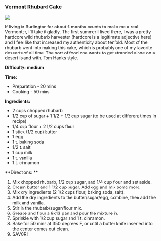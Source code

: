 ### Vermont Rhubard Cake

<img src="/images/cooking/vt-rhubarb-cake.jpg">

If living in Burlington for about 6 months counts to make me a real Vermonter, I’ll take it gladly.  The first summer I lived there, I was a pretty hardcore wild rhubarb harvester (hardcore is a legitimate adjective here) and I feel like that increased my authenticity about tenfold.  Most of the rhubarb went into making this cake, which is probably one of my favorite desserts of all time.   The sort of food one wants to get stranded alone on a desert island with.  Tom Hanks style.

**Difficulty: medium**

**Time:**

- Preparation - 20 mins
- Cooking - 50 mins

**Ingredients:**

- 2 cups chopped rhubarb
- 1/2 cup of sugar + 1 1/2 + 1/2 cup sugar (to be used at different times in recipe)
- 1/4 cup flour + 2 1/2 cups flour
- 1 stick (1/2 cup) butter
- 1 egg
- 1 t. baking soda
- 1/2 t. salt
- 1 cup milk
- 1 t. vanilla
- 1 t. cinnamon

**Directions: **

1. Mix chopped rhubarb, 1/2 cup sugar, and 1/4 cup flour and set aside.
2. Cream butter and 1 1/2 cup sugar.  Add egg and mix some more.
3. Mix dry ingredients (2 1/2 cups flour, baking soda, salt).
4. Add the dry ingredients to the butter/sugar/egg, combine, then add the milk and vanilla.
5. Stir in the rhubarb/sugar/flour mix.
6. Grease and flour a 9x13 pan and pour the mixture in.
7. Sprinkle with 1/2 cup sugar and 1 t. cinnamon.  
8. Bake for 50 mins at 350 degrees F, or until a butter knife inserted into the center comes out clean.
9. SAVOR!